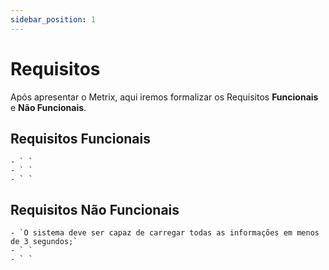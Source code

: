 ```yaml
---
sidebar_position: 1
---
```


# Requisitos

Após apresentar o Metrix, aqui iremos formalizar os Requisitos **Funcionais** e **Não Funcionais**.

## Requisitos Funcionais
    - ` `
    - ` `
    - ` `

## Requisitos Não Funcionais
    - `O sistema deve ser capaz de carregar todas as informações em menos de 3 segundos;`
    - ` `
    - ` `

